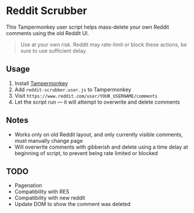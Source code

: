 # Reddit Scrubber

This Tampermonkey user script helps mass-delete your own Reddit comments using the old Reddit UI.

>  Use at your own risk. Reddit may rate-limit or block these actions, be sure to use sufficient delay.

## Usage
1. Install [Tampermonkey](https://www.tampermonkey.net/)
2. Add `reddit-scrubber.user.js` to Tampermonkey
3. Visit `https://www.reddit.com/user/YOUR_USERNAME/comments`
4. Let the script run — it will attempt to overwrite and delete comments

## Notes
- Works only on old Reddit layout, and only currently visible comments, must manually change page
- Will overwrite comments with gibberish and delete using a time delay at beginning of script, to prevent being rate limited or blocked

## TODO
- Pagenation
- Compatibility with RES
- Compatibility with new reddit
- Update DOM to show the comment was deleted
